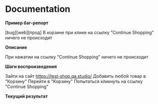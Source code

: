 # Documentation

**Пример баг-репорт**

[bug][web][прод] В корзине при клике на ссылку "Continue Shopping" ничего не происходит

**Описание**

При нажатии на ссылку "Continue Shopping" ничего не происходит

**Шаги воспроизведения**

Зайти на сайт   https://test-shop.qa.studio/
Добавить любой товар в "Корзину"
Перейти в "Корзину"
Попытаться кликнуть на ссылку "Continue Shopping"

**Текущий результат**
